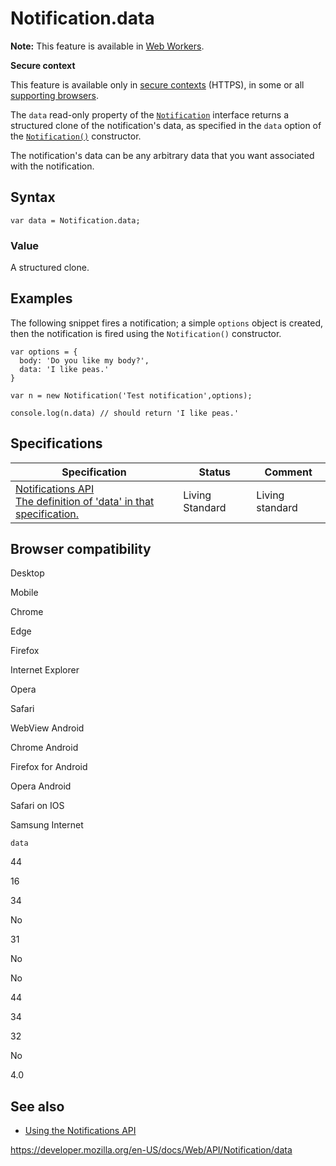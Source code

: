# Notification.data

**Note:** This feature is available in [Web Workers](../web_workers_api).

**Secure context**

This feature is available only in [secure contexts](https://developer.mozilla.org/en-US/docs/Web/Security/Secure_Contexts) (HTTPS), in some or all [supporting browsers](#browser_compatibility).

The `data` read-only property of the [`Notification`](../notification) interface returns a structured clone of the notification's data, as specified in the `data` option of the [`Notification()`](notification) constructor.

The notification's data can be any arbitrary data that you want associated with the notification.

## Syntax

    var data = Notification.data;

### Value

A structured clone.

## Examples

The following snippet fires a notification; a simple `options` object is created, then the notification is fired using the `Notification()` constructor.

    var options = {
      body: 'Do you like my body?',
      data: 'I like peas.'
    }

    var n = new Notification('Test notification',options);

    console.log(n.data) // should return 'I like peas.'

## Specifications

<table><thead><tr class="header"><th>Specification</th><th>Status</th><th>Comment</th></tr></thead><tbody><tr class="odd"><td><a href="https://notifications.spec.whatwg.org/#dom-notification-data">Notifications API<br />
<span class="small">The definition of 'data' in that specification.</span></a></td><td><span class="spec-living">Living Standard</span></td><td>Living standard</td></tr></tbody></table>

## Browser compatibility

Desktop

Mobile

Chrome

Edge

Firefox

Internet Explorer

Opera

Safari

WebView Android

Chrome Android

Firefox for Android

Opera Android

Safari on IOS

Samsung Internet

`data`

44

16

34

No

31

No

No

44

34

32

No

4.0

## See also

- [Using the Notifications API](../notifications_api/using_the_notifications_api)

<a href="https://developer.mozilla.org/en-US/docs/Web/API/Notification/data" class="_attribution-link">https://developer.mozilla.org/en-US/docs/Web/API/Notification/data</a>
